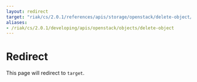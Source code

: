```yaml
---
layout: redirect
target: "riak/cs/2.0.1/references/apis/storage/openstack/delete-object/"
aliases:
- /riak/cs/2.0.1/developing/apis/openstack/objects/delete-object
---
```


# Redirect

This page will redirect to `target`.
